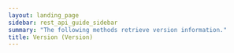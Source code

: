 ```yaml
---
layout: landing_page
sidebar: rest_api_guide_sidebar
summary: "The following methods retrieve version information."
title: Version (Version)
---
```

